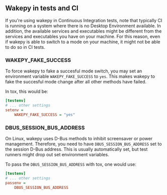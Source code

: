## Wakepy in tests and CI

If you're using wakepy in Continuous Integration tests, note that typically CI is running on a system where there is no Desktop Environment available. In addition, the available services and executables might be different from the services and executables you have on your machine. For this reason, even if wakepy is able to switch to a mode on your machine, it might not be able to do so in CI tests.

### WAKEPY_FAKE_SUCCESS
To force wakepy to fake a succesful mode switch, you may set an environment variable `WAKEPY_FAKE_SUCCESS` to `yes`. This makes wakepy to fake the succesful mode change after all other methods have failed.

In tox, this would be:

```ini
[testenv]
# ... other settings
setenv = 
    WAKEPY_FAKE_SUCCESS = "yes"
```

### DBUS_SESSION_BUS_ADDRESS

On Linux, wakepy uses D-Bus methods to inhibit screensaver or power management. Therefore, you need to have `DBUS_SESSION_BUS_ADDRESS` set to the session D-Bus address. This is usually automatically set, but test runners might drop out set environment variables. 

To pass the `DBUS_SESSION_BUS_ADDRESS` with tox, one would use:

```ini
[testenv]
# ... other settings
passenv = 
    DBUS_SESSION_BUS_ADDRESS
```